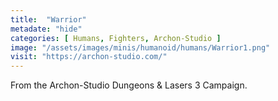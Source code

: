 ```yaml
---
title:  "Warrior"
metadate: "hide"
categories: [ Humans, Fighters, Archon-Studio ]
image: "/assets/images/minis/humanoid/humans/Warrior1.png"
visit: "https://archon-studio.com/"
---
```

From the Archon-Studio Dungeons & Lasers 3 Campaign.